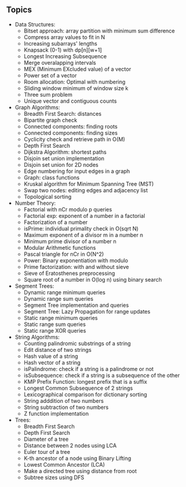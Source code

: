 ## Topics
* Data Structures:
	- Bitset approach: array partition with minimum sum difference
	- Compress array values to fit in N
	- Increasing subarrays' lengths
	- Knapsack (0-1) with dp[n][w+1]
	- Longest Increasing Subsequence
	- Merge overalapping intervals
	- MEX (Minimum EXcluded value) of a vector
	- Power set of a vector
	- Room allocation: Optimal with numbering
	- Sliding window minimum of window size k
	- Three sum problem
	- Unique vector and contiguous counts
* Graph Algorithms:
	- Breadth First Search: distances
	- Bipartite graph check
	- Connected components: finding roots
	- Connected components: finding sizes
	- Cyclicity check and retrieve path in O(M)
	- Depth First Search
	- Dijkstra Algorithm: shortest paths
	- Disjoin set union implementation
	- Disjoin set union for 2D nodes
	- Edge numbering for input edges in a graph
	- Graph: class functions
	- Kruskal algorithm for Minimum Spanning Tree (MST)
	- Swap two nodes: editing edges and adjacency list
	- Topological sorting
* Number Theory:
	- Factorial with nCr modulo p queries
	- Factorial exp: exponent of a number in a factorial
	- Factorization of a number
	- isPrime: individual primality check in O(sqrt N)
	- Maximum exponent of a divisor m in a number n
	- Minimum prime divisor of a number n
	- Modular Arithmetic functions
	- Pascal triangle for nCr in O(N^2)
	- Power: Binary exponentiation with modulo
	- Prime factorization: with and without sieve
	- Sieve of Eratosthenes preprocessing
	- Square root of a number in O(log n) using binary search
* Segment Trees:
	- Dynamic range minimum queries
	- Dynamic range sum queries
	- Segment Tree implementation and queries
	- Segment Tree: Lazy Propagation for range updates
	- Static range minimum queries
	- Static range sum queries
	- Static range XOR queries
* String Algorithms:
	- Counting palindromic substrings of a string
	- Edit distance of two strings
	- Hash value of a string
	- Hash vector of a string
	- isPalindrome: check if a string is a palindrome or not
	- isSubsequence: check if a string is a subsequence of the other
	- KMP Prefix Function: longest prefix that is a suffix
	- Longest Common Subsequence of 2 strings
	- Lexicographical comparison for dictionary sorting
	- String adddition of two numbers
	- String subtraction of two numbers
	- Z function implementation
* Trees:
	- Breadth First Search
	- Depth First Search
	- Diameter of a tree
	- Distance between 2 nodes using LCA
	- Euler tour of a tree
	- K-th ancestor of a node using Binary Lifting
	- Lowest Common Ancestor (LCA)
	- Make a directed tree using distance from root
	- Subtree sizes using DFS